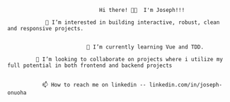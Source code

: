 
                                 Hi there! 👋🤓  I'm Joseph!!!

                👀 I’m interested in building interactive, robust, clean and responsive projects.
                
                
                             🌱 I’m currently learning Vue and TDD.
               
             💞️ I’m looking to collaborate on projects where i utilize my full potential in both frontend and backend projects
 
 
               📫 How to reach me on linkedin -- linkedin.com/in/joseph-onuoha

<!---
sly18Peso4all/sly18Peso4all is a ✨ special ✨ repository because its `README.md` (this file) appears on your GitHub profile.
You can click the Preview link to take a look at your changes.
--->
